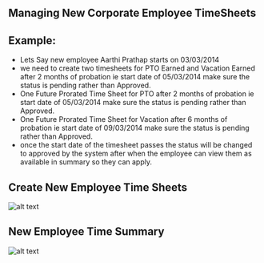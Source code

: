 Managing New Corporate Employee TimeSheets
-----

 Example: 
 ---------
 
  - Lets Say new employee Aarthi Prathap starts on 03/03/2014
  - we need to create two timesheets for PTO Earned and Vacation Earned after 2 months of probation ie start date of 05/03/2014 make sure the status is pending rather than Approved.
  - One Future Prorated Time Sheet for PTO after 2 months of probation ie start date of 05/03/2014 make sure the status is pending rather than Approved.
  - One Future Prorated Time Sheet for Vacation after 6 months of probation ie start date of 09/03/2014 make sure the status is pending rather than Approved.
  - once the start date of the timesheet passes the status will be changed to approved by the system after when the employee can view them as available in summary so they can apply.

 

 Create New Employee Time Sheets
----
![alt text](../../images/timesheets/new-corp-emp-timesheet.png "Time")


 New Employee Time Summary
----
![alt text](../../images/timesheets/new-corp-emp-summary.png "Time")